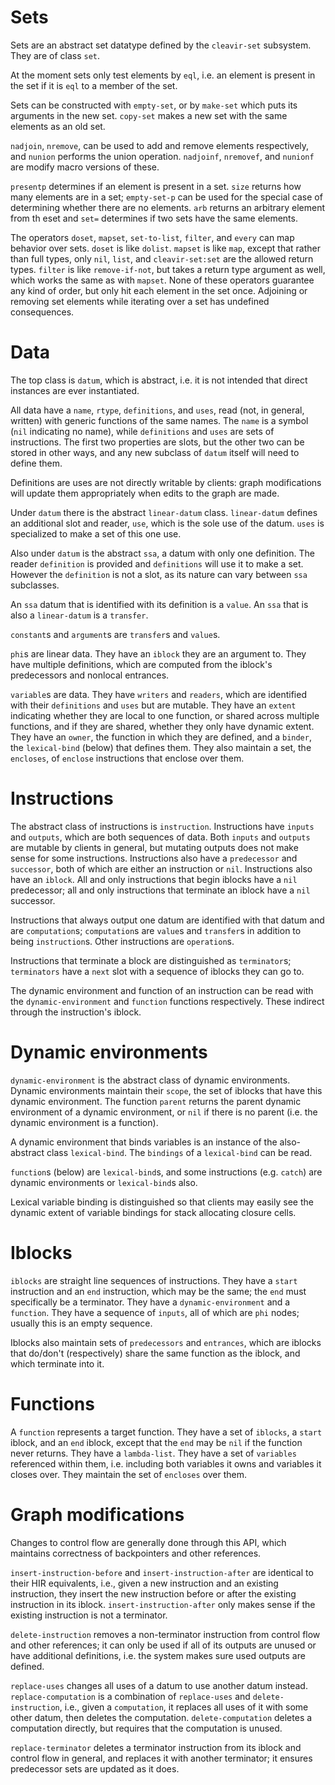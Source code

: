 Sets
====

Sets are an abstract set datatype defined by the `cleavir-set` subsystem. They are of class `set`.

At the moment sets only test elements by `eql`, i.e. an element is present in the set if it is `eql` to a member of the set.

Sets can be constructed with `empty-set`, or by `make-set` which puts its arguments in the new set. `copy-set` makes a new set with the same elements as an old set.

`nadjoin`, `nremove`, can be used to add and remove elements respectively, and `nunion` performs the union operation. `nadjoinf`, `nremovef`, and `nunionf` are modify macro versions of these.

`presentp` determines if an element is present in a set. `size` returns how many elements are in a set; `empty-set-p` can be used for the special case of determining whether there are no elements. `arb` returns an arbitrary element from th eset and `set=` determines if two sets have the same elements.

The operators `doset`, `mapset`, `set-to-list`, `filter`, and `every` can map behavior over sets. `doset` is like `dolist`. `mapset` is like `map`, except that rather than full types, only `nil`, `list`, and `cleavir-set:set` are the allowed return types. `filter` is like `remove-if-not`, but takes a return type argument as well, which works the same as with `mapset`. None of these operators guarantee any kind of order, but only hit each element in the set once. Adjoining or removing set elements while iterating over a set has undefined consequences.

Data
====

The top class is `datum`, which is abstract, i.e. it is not intended that direct instances are ever instantiated.

All data have a `name`, `rtype`, `definitions`, and `uses`, read (not, in general, written) with generic functions of the same names. The `name` is a symbol (`nil` indicating no name), while `definitions` and `uses` are sets of instructions. The first two properties are slots, but the other two can be stored in other ways, and any new subclass of `datum` itself will need to define them.

Definitions are uses are not directly writable by clients: graph modifications will update them appropriately when edits to the graph are made.

Under `datum` there is the abstract `linear-datum` class. `linear-datum` defines an additional slot and reader, `use`, which is the sole use of the datum. `uses` is specialized to make a set of this one use.

Also under `datum` is the abstract `ssa`, a datum with only one definition. The reader `definition` is provided and `definitions` will use it to make a set. However the `definition` is not a slot, as its nature can vary between `ssa` subclasses.

An `ssa` datum that is identified with its definition is a `value`. An `ssa` that is also a `linear-datum` is a `transfer`.

`constant`s and `argument`s are `transfer`s and `value`s.

`phi`s are linear data. They have an `iblock` they are an argument to. They have multiple definitions, which are computed from the iblock's predecessors and nonlocal entrances.

`variable`s are data. They have `writers` and `readers`, which are identified with their `definitions` and `uses` but are mutable. They have an `extent` indicating whether they are local to one function, or shared across multiple functions, and if they are shared, whether they only have dynamic extent. They have an `owner`, the function in which they are defined, and a `binder`, the `lexical-bind` (below) that defines them. They also maintain a set, the `encloses`, of `enclose` instructions that enclose over them.

Instructions
============

The abstract class of instructions is `instruction`. Instructions have `inputs` and `outputs`, which are both sequences of data. Both `inputs` and `outputs` are mutable by clients in general, but mutating outputs does not make sense for some instructions. Instructions also have a `predecessor` and `successor`, both of which are either an instruction or `nil`. Instructions also have an `iblock`. All and only instructions that begin iblocks have a `nil` predecessor; all and only instructions that terminate an iblock have a `nil` successor.

Instructions that always output one datum are identified with that datum and are `computation`s; `computation`s are `value`s and `transfer`s in addition to being `instruction`s. Other instructions are `operation`s.

Instructions that terminate a block are distinguished as `terminator`s; `terminators` have a `next` slot with a sequence of iblocks they can go to.

The dynamic environment and function of an instruction can be read with the `dynamic-environment` and `function` functions respectively. These indirect through the instruction's iblock.

Dynamic environments
====================

`dynamic-environment` is the abstract class of dynamic environments. Dynamic environments maintain their `scope`, the set of iblocks that have this dynamic environment. The function `parent` returns the parent dynamic environment of a dynamic environment, or `nil` if there is no parent (i.e. the dynamic environment is a function).

A dynamic environment that binds variables is an instance of the also-abstract class `lexical-bind`. The `bindings` of a `lexical-bind` can be read.

`function`s (below) are `lexical-bind`s, and some instructions (e.g. `catch`) are dynamic environments or `lexical-bind`s also.

Lexical variable binding is distinguished so that clients may easily see the dynamic extent of variable bindings for stack allocating closure cells.

Iblocks
=======

`iblocks` are straight line sequences of instructions. They have a `start` instruction and an `end` instruction, which may be the same; the `end` must specifically be a terminator. They have a `dynamic-environment` and a `function`. They have a sequence of `inputs`, all of which are `phi` nodes; usually this is an empty sequence.

Iblocks also maintain sets of `predecessors` and `entrances`, which are iblocks that do/don't (respectively) share the same function as the iblock, and which terminate into it.

Functions
=========

A `function` represents a target function. They have a set of `iblocks`, a `start` iblock, and an `end` iblock, except that the `end` may be `nil` if the function never returns. They have a `lambda-list`. They have a set of `variables` referenced within them, i.e. including both variables it owns and variables it closes over. They maintain the set of `encloses` over them.

Graph modifications
===================

Changes to control flow are generally done through this API, which maintains correctness of backpointers and other references.

`insert-instruction-before` and `insert-instruction-after` are identical to their HIR equivalents, i.e., given a new instruction and an existing instruction, they insert the new instruction before or after the existing instruction in its iblock. `insert-instruction-after` only makes sense if the existing instruction is not a terminator.

`delete-instruction` removes a non-terminator instruction from control flow and other references; it can only be used if all of its outputs are unused or have additional definitions, i.e. the system makes sure used outputs are defined.

`replace-uses` changes all uses of a datum to use another datum instead. `replace-computation` is a combination of `replace-uses` and `delete-instruction`, i.e., given a `computation`, it replaces all uses of it with some other datum, then deletes the computation. `delete-computation` deletes a computation directly, but requires that the computation is unused.

`replace-terminator` deletes a terminator instruction from its iblock and control flow in general, and replaces it with another terminator; it ensures predecessor sets are updated as it does.
